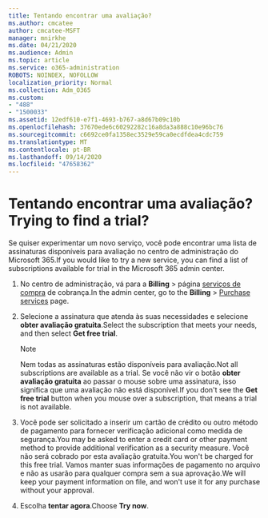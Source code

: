 ```yaml
---
title: Tentando encontrar uma avaliação?
ms.author: cmcatee
author: cmcatee-MSFT
manager: mnirkhe
ms.date: 04/21/2020
ms.audience: Admin
ms.topic: article
ms.service: o365-administration
ROBOTS: NOINDEX, NOFOLLOW
localization_priority: Normal
ms.collection: Adm_O365
ms.custom:
- "488"
- "1500033"
ms.assetid: 12edf610-e7f1-4693-b767-a8d67b09c10b
ms.openlocfilehash: 37670ede6c60292282c16a8da3a888c10e96bc76
ms.sourcegitcommit: c6692ce0fa1358ec3529e59ca0ecdfdea4cdc759
ms.translationtype: MT
ms.contentlocale: pt-BR
ms.lasthandoff: 09/14/2020
ms.locfileid: "47658362"
---
```

# <a name="trying-to-find-a-trial"></a><span data-ttu-id="f52e9-102">Tentando encontrar uma avaliação?</span><span class="sxs-lookup"><span data-stu-id="f52e9-102">Trying to find a trial?</span></span>

<span data-ttu-id="f52e9-103">Se quiser experimentar um novo serviço, você pode encontrar uma lista de assinaturas disponíveis para avaliação no centro de administração do Microsoft 365.</span><span class="sxs-lookup"><span data-stu-id="f52e9-103">If you would like to try a new service, you can find a list of subscriptions available for trial in the Microsoft 365 admin center.</span></span>
  
1. <span data-ttu-id="f52e9-104">No centro de administração, vá para a **Billing** \> página [serviços de compra](https://go.microsoft.com/fwlink/p/?linkid=868433) de cobrança.</span><span class="sxs-lookup"><span data-stu-id="f52e9-104">In the admin center, go to the **Billing** \> [Purchase services](https://go.microsoft.com/fwlink/p/?linkid=868433) page.</span></span>

2. <span data-ttu-id="f52e9-105">Selecione a assinatura que atenda às suas necessidades e selecione  **obter avaliação gratuita**.</span><span class="sxs-lookup"><span data-stu-id="f52e9-105">Select the subscription that meets your needs, and then select  **Get free trial**.</span></span>

    > [!NOTE]
    > <span data-ttu-id="f52e9-106">Nem todas as assinaturas estão disponíveis para avaliação.</span><span class="sxs-lookup"><span data-stu-id="f52e9-106">Not all subscriptions are available as a trial.</span></span> <span data-ttu-id="f52e9-107">Se você não vir o botão **obter avaliação gratuita** ao passar o mouse sobre uma assinatura, isso significa que uma avaliação não está disponível.</span><span class="sxs-lookup"><span data-stu-id="f52e9-107">If you don't see the **Get free trial** button when you mouse over a subscription, that means a trial is not available.</span></span>
  
3. <span data-ttu-id="f52e9-108">Você pode ser solicitado a inserir um cartão de crédito ou outro método de pagamento para fornecer verificação adicional como medida de segurança.</span><span class="sxs-lookup"><span data-stu-id="f52e9-108">You may be asked to enter a credit card or other payment method to provide additional verification as a security measure.</span></span> <span data-ttu-id="f52e9-109">Você não será cobrado por esta avaliação gratuita.</span><span class="sxs-lookup"><span data-stu-id="f52e9-109">You won't be charged for this free trial.</span></span> <span data-ttu-id="f52e9-110">Vamos manter suas informações de pagamento no arquivo e não as usarão para qualquer compra sem a sua aprovação.</span><span class="sxs-lookup"><span data-stu-id="f52e9-110">We will keep your payment information on file, and won't use it for any purchase without your approval.</span></span>

4. <span data-ttu-id="f52e9-111">Escolha **tentar agora**.</span><span class="sxs-lookup"><span data-stu-id="f52e9-111">Choose **Try now**.</span></span>